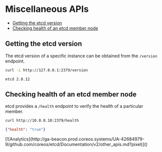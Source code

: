 # Miscellaneous APIs

* [Getting the etcd version](#getting-the-etcd-version)
* [Checking health of an etcd member node](#checking-health-of-an-etcd-member-node)

## Getting the etcd version

The etcd version of a specific instance can be obtained from the `/version` endpoint.

```sh
curl -L http://127.0.0.1:2379/version
```

```
etcd 2.0.12
```

## Checking health of an etcd member node

etcd provides a `/health` endpoint to verify the health of a particular member.

```sh
curl http://10.0.0.10:2379/health
```

```json
{"health": "true"}
```

<!-- BEGIN ANALYTICS --> [![Analytics](http://ga-beacon.prod.coreos.systems/UA-42684979-9/github.com/coreos/etcd/Documentation/v2/other_apis.md?pixel)]() <!-- END ANALYTICS -->
